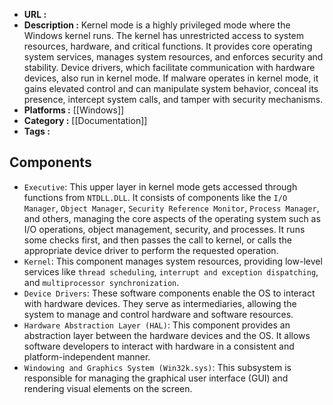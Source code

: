 - **URL :** 
- **Description :** Kernel mode is a highly privileged mode where the Windows kernel runs. The kernel has unrestricted access to system resources, hardware, and critical functions. It provides core operating system services, manages system resources, and enforces security and stability. Device drivers, which facilitate communication with hardware devices, also run in kernel mode. If malware operates in kernel mode, it gains elevated control and can manipulate system behavior, conceal its presence, intercept system calls, and tamper with security mechanisms.
- **Platforms :** [[Windows]]
- **Category :** [[Documentation]]
- **Tags :** 

## Components

- `Executive`: This upper layer in kernel mode gets accessed through functions from `NTDLL.DLL`. It consists of components like the `I/O Manager`, `Object Manager`, `Security Reference Monitor`, `Process Manager`, and others, managing the core aspects of the operating system such as I/O operations, object management, security, and processes. It runs some checks first, and then passes the call to kernel, or calls the appropriate device driver to perform the requested operation.
- `Kernel`: This component manages system resources, providing low-level services like `thread scheduling`, `interrupt and exception dispatching`, and `multiprocessor synchronization`.
- `Device Drivers`: These software components enable the OS to interact with hardware devices. They serve as intermediaries, allowing the system to manage and control hardware and software resources.
- `Hardware Abstraction Layer (HAL)`: This component provides an abstraction layer between the hardware devices and the OS. It allows software developers to interact with hardware in a consistent and platform-independent manner.
- `Windowing and Graphics System (Win32k.sys)`: This subsystem is responsible for managing the graphical user interface (GUI) and rendering visual elements on the screen.
